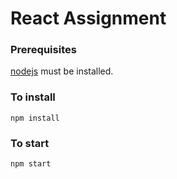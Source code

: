 # React Assignment

### Prerequisites
[nodejs](https://nodejs.org/en/) must be installed.


### To install
`npm install`

### To start
`npm start`

